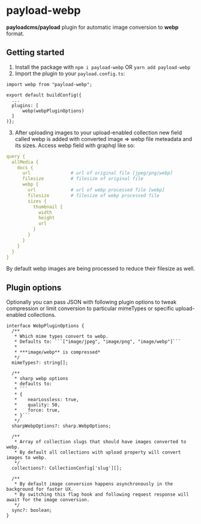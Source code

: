 # payload-webp
**payloadcms/payload** plugin for automatic image conversion to **webp** format.


## Getting started

1. Install the package with
```npm i payload-webp``` OR ```yarn add payload-webp```
2. Import the plugin to your ```payload.config.ts```:

```JS
import webp from "payload-webp";

export default buildConfig({
  ...
  plugins: [
      webp(webpPluginOptions)
  ]
)};
```
3. After uploading images to your upload-enabled collection new field called webp is added with converted image => webp file meteadata and its sizes. 
Access webp field with graphql like so:
```YAML
query {
  allMedia {
    docs {
      url               # url of original file [jpeg/png/webp]
      filesize          # filesize of original file
      webp {
        url             # url of webp processed file [webp]
        filesize        # filesize of webp processed file
        sizes {
          thumbnail {
            width
            height
            url
          }
        }
      }
    }
  }
}
```
By default webp images are being processed to reduce their filesize as well.

## Plugin options
Optionally you can pass JSON with following plugin options to tweak compression or limit conversion to particular mimeTypes or specific upload-enabled collections.
```JS
interface WebpPluginOptions {
  /**
   * Which mime types convert to webp.
   * Defaults to: ```["image/jpeg", "image/png", "image/webp"]```
   *
   * ***image/webp** is compressed*
   */
  mimeTypes?: string[];

  /**
   * sharp webp options
   * defaults to:
   * ```
   * {
   *    nearLossless: true,
   *    quality: 50,
   *    force: true,
   * }```
   */
  sharpWebpOptions?: sharp.WebpOptions;

  /**
   * Array of collection slugs that should have images converted to webp.
   * By default all collections with upload property will convert images to webp.
   */
  collections?: CollectionConfig['slug'][];

  /**
   * By default image conversion happens asynchronously in the background for faster UX.
   * By switching this flag hook and following request response will await for the image conversion.
   */
  sync?: boolean;
}
```